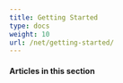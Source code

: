 ```yaml
---
title: Getting Started
type: docs
weight: 10
url: /net/getting-started/
---
```


#### **Articles in this section**
